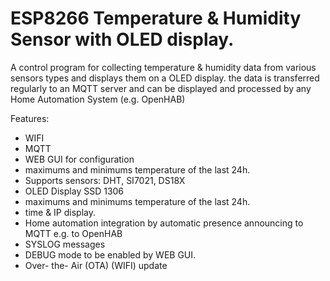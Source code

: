 # ESP8266 Temperature & Humidity Sensor with OLED display.

A control program for collecting temperature &amp; humidity data from various sensors types and displays them on a OLED display. 
the data is transferred regularly to an MQTT server and can be displayed and processed by any Home Automation System (e.g. OpenHAB)

Features:
- WIFI
- MQTT
- WEB GUI for configuration
- maximums and minimums temperature of the last 24h.
- Supports sensors: DHT, SI7021, DS18X
- OLED Display SSD 1306
- maximums and minimums temperature of the last 24h.
- time & IP display.
- Home automation integration by automatic presence announcing to MQTT e.g. to OpenHAB
- SYSLOG messages 
- DEBUG mode to be enabled by WEB GUI.
- Over- the- Air (OTA) (WIFI) update 
